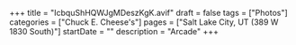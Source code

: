 +++
title = "IcbquShHQWJgMDeszKgK.avif"
draft = false
tags = ["Photos"]
categories = ["Chuck E. Cheese's"]
pages = ["Salt Lake City, UT (389 W 1830 South)"]
startDate = ""
description = "Arcade"
+++
